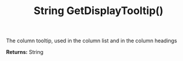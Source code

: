 ﻿---
uid: crmscript_ref_NSArchiveColumnInfo_GetDisplayTooltip
title: String GetDisplayTooltip()
intellisense: NSArchiveColumnInfo.GetDisplayTooltip
keywords: NSArchiveColumnInfo, GetDisplayTooltip
so.topic: reference
---

The column tooltip, used in the column list and in the column headings

**Returns:** String


